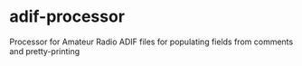 # adif-processor
Processor for Amateur Radio ADIF files for populating fields from comments and pretty-printing

